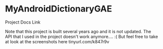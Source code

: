 MyAndroidDictionaryGAE
======================

Project Docs Link


Note that this project is built several years ago and it is not updated. The API that I used in the project doesn't work anymore.... :(  But feel free to take at look at the screenshots here tinyurl.com/k847r9v
